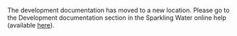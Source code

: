The development documentation has moved to a new location. Please go to the Development documentation section in the Sparkling Water online help (available [here](http://docs.h2o.ai/sparkling-water/master/bleeding-edge/doc/index.html)).
